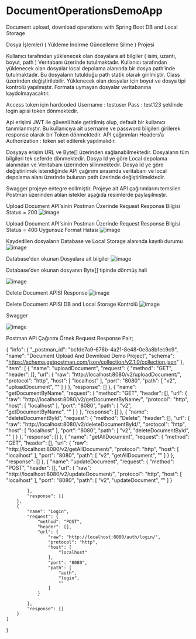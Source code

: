 # DocumentOperationsDemoApp
Document upload, download operations with Spring Boot DB and Local Storage

Dosya İşlemleri ( Yükleme İndirme Güncelleme Silme ) Projesi

Kullanıcı tarafından yüklenecek olan dosyalara ait bilgiler ( isim, uzantı, boyut, path ) Veritabanı üzerinde tutulmaktadır. 
Kullanıcı tarafından yüklenecek olan dosyalar local depolama alanında bir dosya path’inde tutulmaktadır. Bu dosyaların tutulduğu path statik olarak girilmiştir. Class üzerinden değiştirilebilir.
Yüklenecek olan dosyalar için boyut ve dosya tipi kontrolü yapılmıştır. Formata uymayan dosyalar veritabanına kaydolmayacaktır. 

Access token için hardcoded
 Username : testuser
 Pass : test123
şeklinde login apisi token dönmektedir. 

Api erişimi JWT ile güvenli hale getirilmiş olup, default bir kullanıcı tanımlanmıştır. Bu kullanıcıya ait username ve password bilgileri girilerek response olarak bir Token dönmektedir.  API çağırımları Headers’a Authorization : token set edilerek yapılmalıdır. 

Dosyaya erişim URL ve Byte[] üzerinden sağlanabilmektedir. 
Dosyaların tüm bilgileri tek seferde dönmektedir.
Dosya Id ye göre Local depolama alanından ve Veritabanı üzerinden silinmektedir.
Dosya Id ye göre değiştirilmek istendiğinde API çağırımı sırasında veritabanı ve local depolama  alanı üzerinde bulunan path üzerinde değiştirilmektedir.

Swagger projeye entegre edilmiştir.
Projeye ait API çağırımlarını temsilen Postman üzerinden atılan istekler aşağıda resimlerde paylaşılmıştır.


Upload Document API'sinin Postman Üzerinde Request Response Bilgisi Status = 200
![image](https://github.com/mcanyilmaz/DocumentOperationsDemoApp/assets/26096319/346e615f-6c6e-4fce-86e2-380717569883)

Upload Document API'sinin Postman Üzerinde Request Response Bilgisi Status = 400 Uygunsuz Format Hatası
![image](https://github.com/mcanyilmaz/DocumentOperationsDemoApp/assets/26096319/beb8af78-77c3-48d1-b6b7-7e33dbf574e3)

Kaydedilen dosyaların Database ve Local Storage alanında kayıtlı durumu
![image](https://github.com/mcanyilmaz/DocumentOperationsDemoApp/assets/26096319/8ff78b39-bb5a-475c-8be7-c0629203c594)

Database'den okunan Dosyalara ait bilgiler
![image](https://github.com/mcanyilmaz/DocumentOperationsDemoApp/assets/26096319/a7043cc7-02d7-4c0d-931a-b663d9308d7b)

Database'den okunan dosyanın Byte[] tipinde dönmüş hali

![image](https://github.com/mcanyilmaz/DocumentOperationsDemoApp/assets/26096319/c2adac73-f6a5-414c-b95e-eb45798bcbec)

Delete Document APİSİ Response
![image](https://github.com/mcanyilmaz/DocumentOperationsDemoApp/assets/26096319/a834e65d-4f31-4d22-8272-3c3ef16bdf20)

Delete Document APISI DB and Local Storage Kontrolü
![image](https://github.com/mcanyilmaz/DocumentOperationsDemoApp/assets/26096319/fa6dd8cc-f573-4f28-8a16-e616fc21d9f3)

Swagger 

![image](https://github.com/mcanyilmaz/DocumentOperationsDemoApp/assets/26096319/e503352a-86ea-4e22-be72-70d96164be08)


Postman API Çağırımı Örnek Request Response Pair;

{
	"info": {
		"_postman_id": "bcfde7a9-676b-4a21-8e48-0e3a8b1ec9c9",
		"name": "Document Upload And Download Demo Project",
		"schema": "https://schema.getpostman.com/json/collection/v2.1.0/collection.json"
	},
	"item": [
		{
			"name": "uploadDocument",
			"request": {
				"method": "GET",
				"header": [],
				"url": {
					"raw": "http://localhost:8080/v2/uploadDocument/",
					"protocol": "http",
					"host": [
						"localhost"
					],
					"port": "8080",
					"path": [
						"v2",
						"uploadDocument",
						""
					]
				}
			},
			"response": []
		},
		{
			"name": "getDocumentByName",
			"request": {
				"method": "GET",
				"header": [],
				"url": {
					"raw": "http://localhost:8080/v2/getDocumentByName/",
					"protocol": "http",
					"host": [
						"localhost"
					],
					"port": "8080",
					"path": [
						"v2",
						"getDocumentByName",
						""
					]
				}
			},
			"response": []
		},
		{
			"name": "deleteDocumentById",
			"request": {
				"method": "Delete",
				"header": [],
				"url": {
					"raw": "http://localhost:8080/v2/deleteDocumentById/",
					"protocol": "http",
					"host": [
						"localhost"
					],
					"port": "8080",
					"path": [
						"v2",
						"deleteDocumentById",
						""
					]
				}
			},
			"response": []
		},
		{
			"name": "getAllDocument",
			"request": {
				"method": "GET",
				"header": [],
				"url": {
					"raw": "http://localhost:8080/v2/getAllDocument/",
					"protocol": "http",
					"host": [
						"localhost"
					],
					"port": "8080",
					"path": [
						"v2",
						"getAllDocument",
						""
					]
				}
			},
			"response": []
		},
		{
			"name": "updateDocument",
			"request": {
				"method": "POST",
				"header": [],
				"url": {
					"raw": "http://localhost:8080/v2/updateDocument/",
					"protocol": "http",
					"host": [
						"localhost"
					],
					"port": "8080",
					"path": [
						"v2",
						"updateDocument",
						""
					]
				}

			},
			"response": []
		},
		{
			"name": "Login",
			"request": {
				"method": "POST",
				"header": [],
				"url": {
					"raw": "http://localhost:8080/auth/login/",
					"protocol": "http",
					"host": [
						"localhost"
					],
					"port": "8080",
					"path": [
						"auth",
						"login",
						""
					]
				}

			},
			"response": []
		}
	]
}
